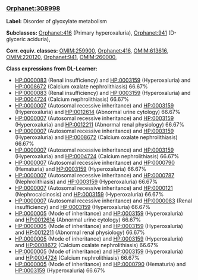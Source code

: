 
### [Orphanet:308998](http://www.orpha.net/ORDO/Orphanet_308998)
**Label:** Disorder of glyoxylate metabolism

**Subclasses:** [Orphanet:416](http://www.orpha.net/ORDO/Orphanet_416) (Primary hyperoxaluria), [Orphanet:941](http://www.orpha.net/ORDO/Orphanet_941) (D-glyceric aciduria), 

**Corr. equiv. classes:** [OMIM:259900](http://purl.obolibrary.org/obo/OMIM_259900), [Orphanet:416](http://www.orpha.net/ORDO/Orphanet_416), [OMIM:613616](http://purl.obolibrary.org/obo/OMIM_613616), [OMIM:220120](http://purl.obolibrary.org/obo/OMIM_220120), [Orphanet:941](http://www.orpha.net/ORDO/Orphanet_941), [OMIM:260000](http://purl.obolibrary.org/obo/OMIM_260000), 

**Class expressions from DL-Learner:**

- [HP:0000083](http://purl.obolibrary.org/obo/HP_0000083) (Renal insufficiency) and [HP:0003159](http://purl.obolibrary.org/obo/HP_0003159) (Hyperoxaluria) and [HP:0008672](http://purl.obolibrary.org/obo/HP_0008672) (Calcium oxalate nephrolithiasis) 66.67%
- [HP:0000083](http://purl.obolibrary.org/obo/HP_0000083) (Renal insufficiency) and [HP:0003159](http://purl.obolibrary.org/obo/HP_0003159) (Hyperoxaluria) and [HP:0004724](http://purl.obolibrary.org/obo/HP_0004724) (Calcium nephrolithiasis) 66.67%
- [HP:0000007](http://purl.obolibrary.org/obo/HP_0000007) (Autosomal recessive inheritance) and [HP:0003159](http://purl.obolibrary.org/obo/HP_0003159) (Hyperoxaluria) and [HP:0012614](http://purl.obolibrary.org/obo/HP_0012614) (Abnormal urine cytology) 66.67%
- [HP:0000007](http://purl.obolibrary.org/obo/HP_0000007) (Autosomal recessive inheritance) and [HP:0003159](http://purl.obolibrary.org/obo/HP_0003159) (Hyperoxaluria) and [HP:0012211](http://purl.obolibrary.org/obo/HP_0012211) (Abnormal renal physiology) 66.67%
- [HP:0000007](http://purl.obolibrary.org/obo/HP_0000007) (Autosomal recessive inheritance) and [HP:0003159](http://purl.obolibrary.org/obo/HP_0003159) (Hyperoxaluria) and [HP:0008672](http://purl.obolibrary.org/obo/HP_0008672) (Calcium oxalate nephrolithiasis) 66.67%
- [HP:0000007](http://purl.obolibrary.org/obo/HP_0000007) (Autosomal recessive inheritance) and [HP:0003159](http://purl.obolibrary.org/obo/HP_0003159) (Hyperoxaluria) and [HP:0004724](http://purl.obolibrary.org/obo/HP_0004724) (Calcium nephrolithiasis) 66.67%
- [HP:0000007](http://purl.obolibrary.org/obo/HP_0000007) (Autosomal recessive inheritance) and [HP:0000790](http://purl.obolibrary.org/obo/HP_0000790) (Hematuria) and [HP:0003159](http://purl.obolibrary.org/obo/HP_0003159) (Hyperoxaluria) 66.67%
- [HP:0000007](http://purl.obolibrary.org/obo/HP_0000007) (Autosomal recessive inheritance) and [HP:0000787](http://purl.obolibrary.org/obo/HP_0000787) (Nephrolithiasis) and [HP:0003159](http://purl.obolibrary.org/obo/HP_0003159) (Hyperoxaluria) 66.67%
- [HP:0000007](http://purl.obolibrary.org/obo/HP_0000007) (Autosomal recessive inheritance) and [HP:0000121](http://purl.obolibrary.org/obo/HP_0000121) (Nephrocalcinosis) and [HP:0003159](http://purl.obolibrary.org/obo/HP_0003159) (Hyperoxaluria) 66.67%
- [HP:0000007](http://purl.obolibrary.org/obo/HP_0000007) (Autosomal recessive inheritance) and [HP:0000083](http://purl.obolibrary.org/obo/HP_0000083) (Renal insufficiency) and [HP:0003159](http://purl.obolibrary.org/obo/HP_0003159) (Hyperoxaluria) 66.67%
- [HP:0000005](http://purl.obolibrary.org/obo/HP_0000005) (Mode of inheritance) and [HP:0003159](http://purl.obolibrary.org/obo/HP_0003159) (Hyperoxaluria) and [HP:0012614](http://purl.obolibrary.org/obo/HP_0012614) (Abnormal urine cytology) 66.67%
- [HP:0000005](http://purl.obolibrary.org/obo/HP_0000005) (Mode of inheritance) and [HP:0003159](http://purl.obolibrary.org/obo/HP_0003159) (Hyperoxaluria) and [HP:0012211](http://purl.obolibrary.org/obo/HP_0012211) (Abnormal renal physiology) 66.67%
- [HP:0000005](http://purl.obolibrary.org/obo/HP_0000005) (Mode of inheritance) and [HP:0003159](http://purl.obolibrary.org/obo/HP_0003159) (Hyperoxaluria) and [HP:0008672](http://purl.obolibrary.org/obo/HP_0008672) (Calcium oxalate nephrolithiasis) 66.67%
- [HP:0000005](http://purl.obolibrary.org/obo/HP_0000005) (Mode of inheritance) and [HP:0003159](http://purl.obolibrary.org/obo/HP_0003159) (Hyperoxaluria) and [HP:0004724](http://purl.obolibrary.org/obo/HP_0004724) (Calcium nephrolithiasis) 66.67%
- [HP:0000005](http://purl.obolibrary.org/obo/HP_0000005) (Mode of inheritance) and [HP:0000790](http://purl.obolibrary.org/obo/HP_0000790) (Hematuria) and [HP:0003159](http://purl.obolibrary.org/obo/HP_0003159) (Hyperoxaluria) 66.67%


